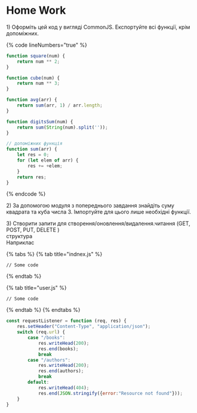 # Home Work

1\) Оформіть цей код у вигляді CommonJS. Експортуйте всі функції, крім допоміжних.

{% code lineNumbers="true" %}
```javascript
function square(num) {
	return num ** 2;
}

function cube(num) {
	return num ** 3;
}

function avg(arr) {
	return sum(arr, 1) / arr.length;
}

function digitsSum(num) {
	return sum(String(num).split(''));
}

// допоміжних функція
function sum(arr) {
	let res = 0;
	for (let elem of arr) {
		res += +elem;
	}
	return res;
}
```
{% endcode %}

2\) За допомогою модуля з попереднього завдання знайдіть суму квадрата та куба числа 3. Імпортуйте для цього лише необхідні функції.

3\) Створити запити для створення/оновлення/видалення.читання (GET, POST, PUT, DELETE )\
структура \
Наприклаc

{% tabs %}
{% tab title="indnex.js" %}
```
// Some code
```
{% endtab %}

{% tab title="user.js" %}
```
// Some code
```
{% endtab %}
{% endtabs %}

```javascript
const requestListener = function (req, res) {
    res.setHeader("Content-Type", "application/json");
    switch (req.url) {
        case "/books":
            res.writeHead(200);
            res.end(books);
            break
        case "/authors":
            res.writeHead(200);
            res.end(authors);
            break
        default:
            res.writeHead(404);
            res.end(JSON.stringify({error:"Resource not found"}));
    }
}
```
